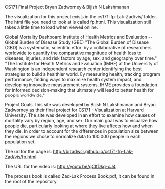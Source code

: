 CS171 Final Project  Bryan Zadworney & Bijish N Lakshmanan

The visualization for this project exists in the cs171-fp-Lak-Zad/vis/ folder.  The html file you need to look at is called fp.html.
This visualization still takes a little time to load when viewed online.

Global Mortality Dashboard
Institute of Health Metrics and Evaluation -- Global Burden of Disease Study (GBD)
"The Global Burden of Disease (GBD) is a systematic, scientific effort by a collaborative of researchers worldwide to quantify the comparative magnitude of health loss to diseases, injuries, and risk factors by age, sex, and geography over time." "The Institute for Health Metrics and Evaluation (IMHE) at the University of Washington is an independent research center identifying the best strategies to build a healthier world. By measuring health, tracking program performance, finding ways to maximize health system impact, and developing innovative measurement systems, IHME provides a foundation for informed decision-making that ultimately will lead to better health for people worldwide."

Project Goals
This site was developed by Bijish N Lakshmanan and Bryan Zadworney as their final project for CS171 - Visualization at Harvard University. The site was developed in an effort to examine how causes of mortality vary by region, age, and sex. Our main goal was to visualize how people die, particularly looking at where they live affects how and when they die. In order to account for the differences in population size between the regions we chose to normalize data to 100,000 people in each population set.





The url for the page is:
http://bjzadwor.github.io/cs171-fp-Lak-Zad/vis/fp.html

The URL for the video is:
http://youtu.be/gCIfDkq-cJ4

The process book is called  Zad-Lak Process Book.pdf, it can be found in the root of the repository.